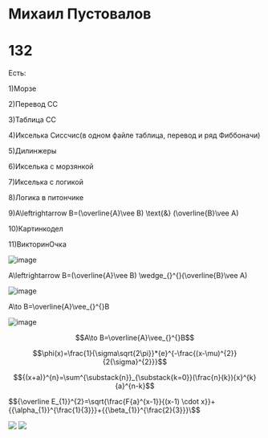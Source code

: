 # Михаил Пустовалов 
# 132
Есть:

1)Морзе

2)Перевод СС

3)Таблица СС

4)Икселька Сиссчис(в одном файле таблица, перевод и ряд Фиббоначи)

5)Дилинжеры

6)Икселька с морзянкой

7)Икселька с логикой

8)Логика в питончике

9)A\leftrightarrow B=(\overline{A}\vee B) \text{&} (\overline{B}\vee A)

10)Картинкодел

11)ВикторинОчка

![image](https://user-images.githubusercontent.com/114387840/200456983-c4dbc06b-9ea9-4a3a-acaa-a63395c97d03.png)

A\leftrightarrow B=(\overline{A}\vee B) \wedge_{}^{}(\overline{B}\vee A)

![image](https://user-images.githubusercontent.com/114387840/200457402-5fe8da3b-0d80-413c-a626-d8a1a4e55a69.png)

A\to B=\overline{A}\vee_{}^{}B

![image](https://user-images.githubusercontent.com/114387840/200457658-222ddaff-81bf-4d2f-8353-456e039b3e30.png)

$$A\to B=\overline{A}\vee_{}^{}B$$

$$\phi(x)=\frac{1}{\sigma\sqrt{2\pi}}*{e}^{-\frac{(x-\mu)^{2}}{2{\sigma}^{2}}}$$

$${(x+a)}^{n}=\sum^{\substack{n}}_{\substack{k=0}}(\frac{n}{k}){x}^{k}{a}^{n-k}$$

$${\overline E_{1}}^{2}=\sqrt{\frac{F{a}^{x-1}}{(x-1) \cdot x}}+{{\alpha_{1}}^{\frac{1}{3}}}+{{\beta_{1}}^{\frac{2}{3}}}\$$

[![](https://mermaid.ink/img/pako:eNp1TjsKwkAUvMrj1SliYbO1N7DdZsm-6EI2CXG3kBBQxE7wAnqHFBYhQb3C2xu5ATtxmhmYD9NiVmlCgbUhcMYVBHznHsKRR37xFC4zQ7jKEiIk8o2HcOaeB54kgoBFmv54E49_vXc48ZMf4RAXvqklJmipscro-KSdKxLdlixJFFFqypUvnERZdjGqvKvW-zJD4RpPCfpaK0crozaNsihyVeyo-wBd4V0i?type=png)](https://mermaid.live/edit#pako:eNp1TjsKwkAUvMrj1SliYbO1N7DdZsm-6EI2CXG3kBBQxE7wAnqHFBYhQb3C2xu5ATtxmhmYD9NiVmlCgbUhcMYVBHznHsKRR37xFC4zQ7jKEiIk8o2HcOaeB54kgoBFmv54E49_vXc48ZMf4RAXvqklJmipscro-KSdKxLdlixJFFFqypUvnERZdjGqvKvW-zJD4RpPCfpaK0crozaNsihyVeyo-wBd4V0i)
[![](https://mermaid.ink/img/pako:eNpdUctOg1AQ_ZXJXbVJ_QHW_oFbNtcCSizQICxM06Sv-IjVxp1x4dYtpa0S-vAXZv7Ic2mo1RBgZs45M3Pu7al25LjKUoEfOoHu2iFRHEVJo8FvMpCxjDiTGcm9jGTMJWfNpqEQmeIQ6I7XMgWwI97wFukCoQx5jTAnVFbEX_hl8rwXQjo23BVv0cMoEdxxAUWGjlOSCWcoYTCEhcxqmWX57ShseJo8fXIeRVfNGiECd45Gc84OQx7wTOTRvJwfMV95S_LEpdleBlhjY3bPzUwyO9TkSvjJS85xDpP997gVtJDw0nipzNZAZWkBYUZHYz_MsRhPJRkIkhWXv3jF2f3LYUdu_9ZwI4PaJL_zd7XDwTSmFBhfHPIXsKuKaqnAjQPtO7jrnsFtlVy6gWsrC6HjejrtJLaywz6oOk2is5uwrawkTt2WSruOTtxTX1_EOlCWpzvXbv8HALoVFg?type=png)](https://mermaid.live/edit#pako:eNpdUctOg1AQ_ZXJXbVJ_QHW_oFbNtcCSizQICxM06Sv-IjVxp1x4dYtpa0S-vAXZv7Ic2mo1RBgZs45M3Pu7al25LjKUoEfOoHu2iFRHEVJo8FvMpCxjDiTGcm9jGTMJWfNpqEQmeIQ6I7XMgWwI97wFukCoQx5jTAnVFbEX_hl8rwXQjo23BVv0cMoEdxxAUWGjlOSCWcoYTCEhcxqmWX57ShseJo8fXIeRVfNGiECd45Gc84OQx7wTOTRvJwfMV95S_LEpdleBlhjY3bPzUwyO9TkSvjJS85xDpP997gVtJDw0nipzNZAZWkBYUZHYz_MsRhPJRkIkhWXv3jF2f3LYUdu_9ZwI4PaJL_zd7XDwTSmFBhfHPIXsKuKaqnAjQPtO7jrnsFtlVy6gWsrC6HjejrtJLaywz6oOk2is5uwrawkTt2WSruOTtxTX1_EOlCWpzvXbv8HALoVFg)

